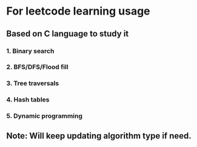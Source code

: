 # For leetcode learning usage

## Based on C language to study it
### 1. Binary search
### 2. BFS/DFS/Flood fill
### 3. Tree traversals
### 4. Hash tables
### 5. Dynamic programming




## Note: Will keep updating algorithm type if need.

